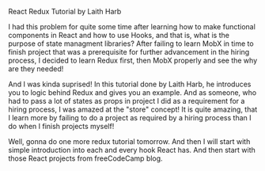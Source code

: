 React Redux Tutorial by Laith Harb

I had this problem for quite some time after learning how to make functional components
in React and how to use Hooks, and that is, what is the purpose of state managment  libraries?
After failing to learn MobX in time to finish project that was a prerequisite for further advancement
in the hiring process, I decided to learn Redux first, then MobX properly and see the why are they needed!

And I was kinda suprised! In this tutorial done by Laith Harb, he introduces you to logic behind
Redux and gives you an example. And as someone, who had to pass a lot of states as props in project
I did as a requirement for a hiring process, I was amazed at the "store" concept! It is quite amazing,
that I learn more by failing to do a project as required by a hiring process than I do when I finish 
projects myself!

Well, gonna do one more redux tutorial tomorrow. And then I will start with simple
introduction into each and every hook React has. And then start with those React projects 
from freeCodeCamp blog.
